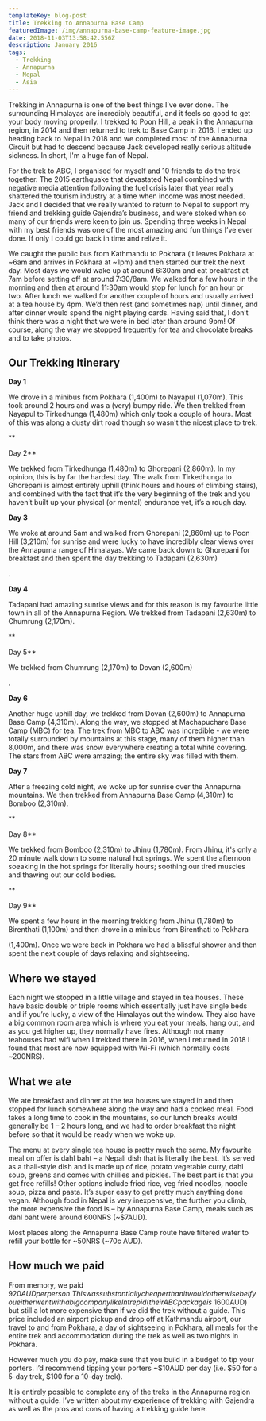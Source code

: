 ```yaml
---
templateKey: blog-post
title: Trekking to Annapurna Base Camp
featuredImage: /img/annapurna-base-camp-feature-image.jpg
date: 2018-11-03T13:58:42.556Z
description: January 2016
tags:
  - Trekking
  - Annapurna
  - Nepal
  - Asia
---
```

Trekking in Annapurna is one of the best things I’ve ever done. The surrounding Himalayas are incredibly beautiful, and it feels so good to get your body moving properly. I trekked to Poon Hill, a peak in the Annapurna region, in 2014 and then returned to trek to Base Camp in 2016. I ended up heading back to Nepal in 2018 and we completed most of the Annapurna Circuit but had to descend because Jack developed really serious altitude sickness. In short, I'm a huge fan of Nepal.

For the trek to ABC, I organised for myself and 10 friends to do the trek together. The 2015 earthquake that devastated Nepal combined with negative media attention following the fuel crisis later that year really shattered the tourism industry at a time when income was most needed. Jack and I decided that we really wanted to return to Nepal to support my friend and trekking guide Gajendra’s business, and were stoked when so many of our friends were keen to join us. Spending three weeks in Nepal with my best friends was one of the most amazing and fun things I’ve ever done. If only I could go back in time and relive it.

We caught the public bus from Kathmandu to Pokhara (it leaves Pokhara at \~6am and arrives in Pokhara at \~1pm) and then started our trek the next day. Most days we would wake up at around 6:30am and eat breakfast at 7am before setting off at around 7:30/8am. We walked for a few hours in the morning and then at around 11:30am would stop for lunch for an hour or two. After lunch we walked for another couple of hours and usually arrived at a tea house by 4pm. We’d then rest (and sometimes nap) until dinner, and after dinner would spend the night playing cards. Having said that, I don’t think there was a night that we were in bed later than around 9pm! Of course, along the way we stopped frequently for tea and chocolate breaks and to take photos. 

## Our Trekking Itinerary

**Day 1**

We drove in a minibus from Pokhara (1,400m) to Nayapul (1,070m). This took around 2 hours and was a (very) bumpy ride. We then trekked from Nayapul to Tirkedhunga (1,480m) which only took a couple of hours. Most of this was along a dusty dirt road though so wasn't the nicest place to trek.

**Day 2**

We trekked from Tirkedhunga (1,480m) to Ghorepani (2,860m). In my opinion, this is by far the hardest day. The walk from Tirkedhunga to Ghorepani is almost entirely uphill (think hours and hours of climbing stairs), and combined with the fact that it’s the very beginning of the trek and you haven’t built up your physical (or mental) endurance yet, it’s a rough day.

**Day 3**

We woke at around 5am and walked from Ghorepani (2,860m) up to Poon Hill (3,210m) for sunrise and were lucky to have incredibly clear views over the Annapurna range of Himalayas. We came back down to Ghorepani for breakfast and then spent the day trekking to Tadapani (2,630m).

**Day 4**

Tadapani had amazing sunrise views and for this reason is my favourite little town in all of the Annapurna Region. We trekked from Tadapani (2,630m) to Chumrung (2,170m).

**Day 5**

We trekked from Chumrung (2,170m) to Dovan (2,600m).

**Day 6**

Another huge uphill day, we trekked from Dovan (2,600m) to Annapurna Base Camp (4,310m). Along the way, we stopped at Machapuchare Base Camp (MBC) for tea. The trek from MBC to ABC was incredible - we were totally surrounded by mountains at this stage, many of them higher than 8,000m, and there was snow everywhere creating a total white covering. The stars from ABC were amazing; the entire sky was filled with them.

**Day 7**

After a freezing cold night, we woke up for sunrise over the Annapurna mountains. We then trekked from Annapurna Base Camp (4,310m) to Bomboo (2,310m).

**Day 8**

We trekked from Bomboo (2,310m) to Jhinu (1,780m). From Jhinu, it's only a 20 minute walk down to some natural hot springs. We spent the afternoon soeaking in the hot springs for literally hours; soothing our tired muscles and thawing out our cold bodies.

**Day 9**

We spent a few hours in the morning trekking from Jhinu (1,780m) to Birenthati (1,100m) and then drove in a minibus from Birenthati to Pokhara (1,400m). Once we were back in Pokhara we had a blissful shower and then spent the next couple of days relaxing and sightseeing. 

## Where we stayed

Each night we stopped in a little village and stayed in tea houses. These have basic double or triple rooms which essentially just have single beds and if you’re lucky, a view of the Himalayas out the window. They also have a big common room area which is where you eat your meals, hang out, and as you get higher up, they normally have fires. Although not many teahouses had wifi when I trekked there in 2016, when I returned in 2018 I found that most are now equipped with Wi-Fi (which normally costs ~200NRS). 

## What we ate

We ate breakfast and dinner at the tea houses we stayed in and then stopped for lunch somewhere along the way and had a cooked meal. Food takes a long time to cook in the mountains, so our lunch breaks would generally be 1 – 2 hours long, and we had to order breakfast the night before so that it would be ready when we woke up.

The menu at every single tea house is pretty much the same. My favourite meal on offer is dahl baht – a Nepali dish that is literally the best. It’s served as a thali-style dish and is made up of rice, potato vegetable curry, dahl soup, greens and comes with chillies and pickles. The best part is that you get free refills! Other options include fried rice, veg fried noodles, noodle soup, pizza and pasta. It’s super easy to get pretty much anything done vegan. Although food in Nepal is very inexpensive, the further you climb, the more expensive the food is – by Annapurna Base Camp, meals such as dahl baht were around 600NRS (~$7AUD). 

Most places along the Annapurna Base Camp route have filtered water to refill your bottle for \~50NRS (\~70c AUD). 	

## How much we paid

From memory, we paid $920 AUD per person. This was substantially cheaper than it would otherwise be if you either went with a big company like Intrepid (their ABC package is ~$1600AUD) but still a lot more expensive than if we did the trek without a guide. This price included an airport pickup and drop off at Kathmandu airport, our travel to and from Pokhara, a day of sightseeing in Pokhara, all meals for the entire trek and accommodation during the trek as well as two nights in Pokhara. 

However much you do pay, make sure that you build in a budget to tip your porters. I’d recommend tipping your porters ~$10AUD per day (i.e. $50 for a 5-day trek, $100 for a 10-day trek). 

It is entirely possible to complete any of the treks in the Annapurna region without a guide. I’ve written about my experience of trekking with Gajendra as well as the pros and cons of having a trekking guide here.
